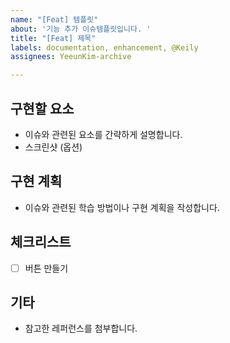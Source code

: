 ```yaml
---
name: "[Feat] 템플릿"
about: '기능 추가 이슈템플릿입니다. '
title: "[Feat] 제목"
labels: documentation, enhancement, @Keily
assignees: YeeunKim-archive

---
```


## 구현할 요소 
* 이슈와 관련된 요소를 간략하게 설명합니다. 
* 스크린샷 (옵션) 

## 구현 계획 
* 이슈와 관련된 학습 방법이나 구현 계획을 작성합니다. 

## 체크리스트 
- [ ] 버튼 만들기 

## 기타 
* 참고한 레퍼런스를 첨부합니다.
